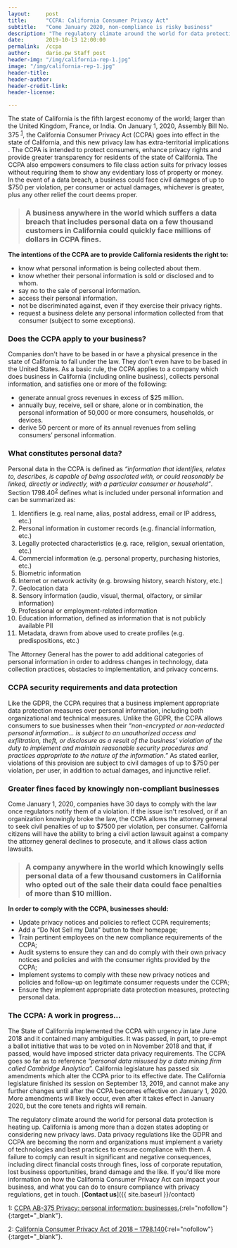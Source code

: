 ```yaml
---
layout:     post
title:      "CCPA: California Consumer Privacy Act"
subtitle:   "Come January 2020, non-compliance is risky business"
description: "The regulatory climate around the world for data protection is heating up. Data privacy regulations like the GDPR and CCPA are becoming the norm. Is your business ready?"
date:       2019-10-13 12:00:00
permalink:  /ccpa
author:     dario.pw Staff post
header-img: "/img/california-rep-1.jpg"
image: "/img/california-rep-1.jpg"
header-title:
header-author:
header-credit-link:
header-license:

---
```


The state of California is the fifth largest economy of the world; larger than the United Kingdom, France, or India. On January 1, 2020, Assembly Bill No. 375 <sup>[1](#myfootnote1)</sup>, the California Consumer Privacy Act (CCPA) goes into effect in the state of California, and this new privacy law has extra-territorial implications . The CCPA is intended to protect consumers, enhance privacy rights and provide greater transparency for residents of the state of California. The CCPA also empowers consumers to file class action suits for privacy losses without requiring them to show any evidentiary loss of property or money. In the event of a data breach, a business could face civil damages of up to $750 per violation, per consumer or actual damages, whichever is greater, plus any other relief the court deems proper.

> ### A business anywhere in the world which suffers a data breach that includes personal data on a few thousand customers in California could quickly face millions of dollars in CCPA fines. 


**The intentions of the CCPA are to provide California residents the right to:**
* know what personal information is being collected about them.
* know whether their personal information is sold or disclosed and to whom.
* say no to the sale of personal information.
* access their personal information.
* not be discriminated against, even if they exercise their privacy rights.
* request a business delete any personal information collected from that consumer (subject to some exceptions).

### Does the CCPA apply to your business?
Companies don't have to be based in or have a physical presence in the state of California to fall under the law. They don't even have to be based in the United States. As a basic rule, the CCPA applies to a company which does business in California (including online business), collects personal information, and satisfies one or more of the following:
* generate annual gross revenues in excess of $25 million.
* annually buy, receive, sell or share, alone or in combination, the personal information of 50,000 or more consumers, households, or devices.
* derive 50 percent or more of its annual revenues from selling consumers’ personal information.

### What constitutes personal data?
Personal data in the CCPA is defined as *“information that identifies, relates to, describes, is capable of being associated with, or could reasonably be linked, directly or indirectly, with a particular consumer or household”*. Section 1798.40<sup>[2](#myfootnote2)</sup> defines what is included under personal information and can be summarized as:
1.	Identifiers (e.g. real name, alias, postal address, email or IP address, etc.)
2.	Personal information in customer records (e.g. financial information, etc.)
3.	Legally protected characteristics (e.g. race, religion, sexual orientation, etc.)
4.	Commercial information (e.g. personal property, purchasing histories, etc.)
5.	Biometric information
6.	Internet or network activity (e.g. browsing history, search history, etc.)
7.	Geolocation data
8.	Sensory information (audio, visual, thermal, olfactory, or similar information)
9.	Professional or employment-related information
10.	Education information, defined as information that is not publicly available PII
11.	Metadata, drawn from above used to create profiles (e.g. predispositions, etc.)

The Attorney General has the power to add additional categories of personal information in order to address changes in technology, data collection practices, obstacles to implementation, and privacy concerns.

### CCPA security requirements and data protection
Like the GDPR, the CCPA requires that a business implement appropriate data protection measures over personal information, including both organizational and technical measures. Unlike the GDPR, the CCPA allows consumers to sue businesses when their *“non-encrypted or non-redacted personal information… is subject to an unauthorized access and exfiltration, theft, or disclosure as a result of the business’ violation of the duty to implement and maintain reasonable security procedures and practices appropriate to the nature of the information.”* As stated earlier, violations of this provision are subject to civil damages of up to $750 per violation, per user, in addition to actual damages, and injunctive relief.

### Greater fines faced by knowingly non-compliant businesses
Come January 1, 2020, companies have 30 days to comply with the law once regulators notify them of a violation. If the issue isn't resolved, or if an organization knowingly broke the law, the CCPA allows the attorney general to seek civil penalties of up to $7500 per violation, per consumer. California citizens will have the ability to bring a civil action lawsuit against a company  the attorney general declines to prosecute, and it allows class action lawsuits.

> ### A company anywhere in the world which knowingly sells personal data of a few thousand customers in California who opted out of the sale their data could face penalties of more than $10 million.

**In order to comply with the CCPA, businesses should:**
* Update privacy notices and policies to reflect CCPA requirements;
* Add a “Do Not Sell my Data” button to their homepage;
* Train pertinent employees on the new compliance requirements of the CCPA;
* Audit systems to ensure they can and do comply with their own privacy notices and policies and with the consumer rights provided by the CCPA;
* Implement systems to comply with these new privacy notices and policies and follow-up on legitimate consumer requests under the CCPA;
* Ensure they implement appropriate data protection measures, protecting personal data.

### The CCPA: A work in progress…
The State of California implemented the CCPA with urgency in late June 2018 and it contained many ambiguities. It was passed, in part, to pre-empt a ballot initiative that was to be voted on in November 2018 and that, if passed, would have imposed stricter data privacy requirements. The CCPA goes so far as to reference *“personal data misused by a data mining firm called Cambridge Analytica”.* California legislature has passed six amendments which alter the CCPA prior to its effective date. The California legislature finished its session on September 13, 2019, and cannot make any further changes until after the CCPA becomes effective on January 1, 2020. More amendments will likely occur, even after it takes effect in January 2020, but the core tenets and rights will remain.

The regulatory climate around the world for personal data protection is heating up. California is among more than a dozen states adopting or considering new privacy laws. Data privacy regulations like the GDPR and CCPA are becoming the norm and organizations must implement a variety of technologies and best practices to ensure compliance with them. A failure to comply can result in significant and negative consequences, including direct financial costs through fines, loss of corporate reputation, lost business opportunities, brand damage and the like. If you'd like more information on how the California Consumer Privacy Act can impact your business, and what you can do to ensure compliance with privacy regulations, get in touch. [**Contact us**]({{ site.baseurl }}/contact)

<a name="myfootnote1">1</a>: [CCPA AB-375 Privacy: personal information: businesses.](https://leginfo.legislature.ca.gov/faces/billTextClient.xhtml?bill_id=201720180AB375){:rel="nofollow"}{:target="_blank"}.

<a name="myfootnote2">2</a>: [California Consumer Privacy Act of 2018 – 1798.140](https://leginfo.legislature.ca.gov/faces/codes_displaySection.xhtml?lawCode=CIV&sectionNum=1798.140.){:rel="nofollow"}{:target="_blank"}.
